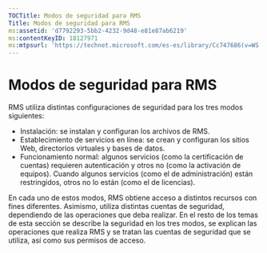 ```yaml
---
TOCTitle: Modos de seguridad para RMS
Title: Modos de seguridad para RMS
ms:assetid: 'd7792293-5bb2-4232-9d48-e81e87ab6219'
ms:contentKeyID: 18127971
ms:mtpsurl: 'https://technet.microsoft.com/es-es/library/Cc747686(v=WS.10)'
---
```


Modos de seguridad para RMS
===========================

RMS utiliza distintas configuraciones de seguridad para los tres modos siguientes:

-   Instalación: se instalan y configuran los archivos de RMS.
-   Establecimiento de servicios en línea: se crean y configuran los sitios Web, directorios virtuales y bases de datos.
-   Funcionamiento normal: algunos servicios (como la certificación de cuentas) requieren autenticación y otros no (como la activación de equipos). Cuando algunos servicios (como el de administración) están restringidos, otros no lo están (como el de licencias).

En cada uno de estos modos, RMS obtiene acceso a distintos recursos con fines diferentes. Asimismo, utiliza distintas cuentas de seguridad, dependiendo de las operaciones que deba realizar. En el resto de los temas de esta sección se describe la seguridad en los tres modos, se explican las operaciones que realiza RMS y se tratan las cuentas de seguridad que se utiliza, así como sus permisos de acceso.
